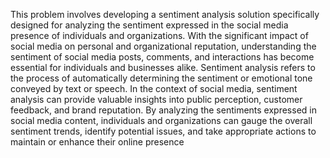 This problem involves developing a sentiment analysis solution specifically designed for analyzing the sentiment expressed in the social media presence of individuals and organizations. With the significant impact of social media on personal and organizational reputation, understanding the sentiment of social media posts, comments, and interactions has become essential for individuals and businesses alike. Sentiment analysis refers to the process of automatically determining the sentiment or emotional tone conveyed by text or speech. In the context of social media, sentiment analysis can provide valuable insights into public perception, customer feedback, and brand reputation. By analyzing the sentiments expressed in social media content, individuals and organizations can gauge the overall sentiment trends, identify potential issues, and take appropriate actions to maintain or enhance their online presence
